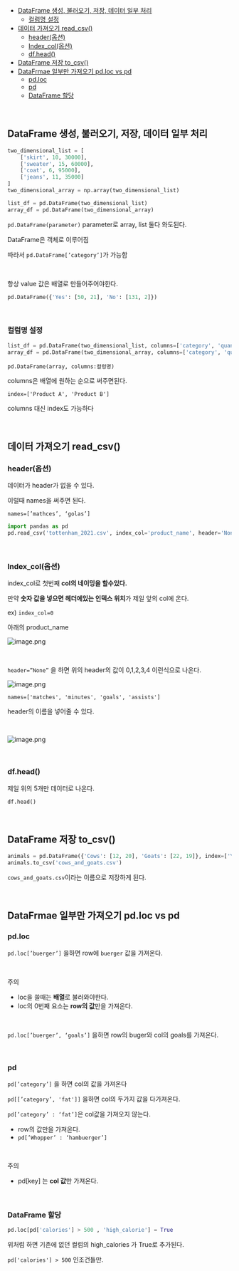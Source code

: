 - [DataFrame 생성, 불러오기, 저장, 데이터 일부 처리](#dataframe-생성-불러오기-저장-데이터-일부-처리)
  - [컬럼명 설정](#컬럼명-설정)
- [데이터 가져오기 read\_csv()](#데이터-가져오기-read_csv)
  - [header(옵션)](#header옵션)
  - [Index\_col(옵션)](#index_col옵션)
  - [df.head()](#dfhead)
- [DataFrame 저장 to\_csv()](#dataframe-저장-to_csv)
- [DataFrmae 일부만 가져오기 pd.loc vs pd](#datafrmae-일부만-가져오기-pdloc-vs-pd)
  - [pd.loc](#pdloc)
  - [pd](#pd)
  - [DataFrame 할당](#dataframe-할당)

<br>

## DataFrame 생성, 불러오기, 저장, 데이터 일부 처리

```python
two_dimensional_list = [
    ['skirt', 10, 30000],
    ['sweater', 15, 60000],
    ['coat', 6, 95000],
    ['jeans', 11, 35000]
]
two_dimensional_array = np.array(two_dimensional_list)

list_df = pd.DataFrame(two_dimensional_list)
array_df = pd.DataFrame(two_dimensional_array)
```

`pd.DataFrame(parameter)` parameter로 array, list 둘다 와도된다.

DataFrame은 객체로 이루어짐

따라서 `pd.DataFrame[’category’]`가 가능함

<br>

항상 value 값은 배열로 만들어주어야한다.

```python
pd.DataFrame({'Yes': [50, 21], 'No': [131, 2]})
```

<br>

### 컬럼명 설정

```python
list_df = pd.DataFrame(two_dimensional_list, columns=['category', 'quantity', 'price'])
array_df = pd.DataFrame(two_dimensional_array, columns=['category', 'quantity', 'price'])

```

`pd.DataFrame(array, columns:컬렁명)`

columns은 배열에 원하는 순으로 써주면된다.

`index=['Product A', 'Product B']`

columns 대신 index도 가능하다

<br>

## 데이터 가져오기 read_csv()

### header(옵션)

데이터가 header가 없을 수 있다.

이럴때 names을 써주면 된다.

`names=[’mathces’, ‘golas’]`

```python
import pandas as pd
pd.read_csv('tottenham_2021.csv', index_col='product_name', header='None'. names=['matches', 'minutes', 'goals', 'assists'])
```

<br>

### Index_col(옵션)

index_col로 첫번째 **col의 네이밍을 할수있다.**

만약 **숫자 값을 넣으면 헤더에있는 인덱스 위치**가 제일 앞의 col에 온다.

ex) `index_col=0`

아래의 product_name

![image.png](../images/Pandas/DataFrame%20생성,불러오기/1.png)

<br>

`header=”None”` 을 하면 위의 header의 값이 0,1,2,3,4 이런식으로 나온다.

![image.png](../images/Pandas/DataFrame%20생성,불러오기/2.png)

`names=['matches', 'minutes', 'goals', 'assists']`

header의 이름을 넣어줄 수 있다.

<br>

![image.png](../images/Pandas/DataFrame%20생성,불러오기/3.png)

<br>

### df.head()

제일 위의 5개만 데이터로 나온다.

```python
df.head()
```

<br>

## DataFrame 저장 to_csv()

```python
animals = pd.DataFrame({'Cows': [12, 20], 'Goats': [22, 19]}, index=['Year 1', 'Year 2'])
animals.to_csv('cows_and_goats.csv')
```

`cows_and_goats.csv`이라는 이름으로 저장하게 된다.

<br>

## DataFrmae 일부만 가져오기 pd.loc vs pd

### pd.loc

`pd.loc[’buerger’]` 을하면 row에 `buerger` 값을 가져온다.

<br>

주의

- loc을 쓸때는 **배열**로 불러와야한다.
- loc의 0번째 요소는 **row의 값**만을 가져온다.

<br>

`pd.loc[’buerger’, ‘goals’]` 을하면 row의 buger와 col의 goals를 가져온다.

<br>

### pd

`pd[’category’]` 을 하면 col의 값을 가져온다

`pd[[’category’, 'fat']]` 을하면 col의 두가지 값을 다가져온다.

`pd[’category’ : ‘fat’]`은 col값을 가져오지 않는다.

- row의 값만을 가져온다.
- `pd[’Whopper’ : ‘hambuerger’]`

<br>

주의

- pd[key] 는 **col 값**만 가져온다.

<br>

### DataFrame 할당

```python
pd.loc[pd['calories'] > 500 , 'high_calorie'] = True
```

위처럼 하면 기존에 없던 컬럼의 high_calories 가 True로 추가된다.

`pd['calories'] > 500` 인조건들만.
